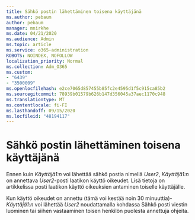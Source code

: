 ```yaml
---
title: Sähkö postin lähettäminen toisena käyttäjänä
ms.author: pebaum
author: pebaum
manager: mnirkhe
ms.date: 04/21/2020
ms.audience: Admin
ms.topic: article
ms.service: o365-administration
ROBOTS: NOINDEX, NOFOLLOW
localization_priority: Normal
ms.collection: Adm_O365
ms.custom:
- "6439"
- "3500009"
ms.openlocfilehash: e2ce7065d857455b85fc2e4595d1f5c915ca85b2
ms.sourcegitcommit: 78939b01579b626b147d356045a37aec1170c948
ms.translationtype: MT
ms.contentlocale: fi-FI
ms.lasthandoff: 09/15/2020
ms.locfileid: "48194117"
---
```

# <a name="sending-mail-as-another-user"></a>Sähkö postin lähettäminen toisena käyttäjänä

Ennen kuin *Käyttäjä1:n* voi lähettää sähkö postia nimellä *User2*, *Käyttäjä1:n* on annettava *User2*-posti laatikon käyttö oikeudet. Lisä tietoja on artikkelissa posti laatikon käyttö oikeuksien antaminen toiselle käyttäjälle.

Kun käyttö oikeudet on annettu (tämä voi kestää noin 30 minuuttia)- *Käyttäjä1:n* voi lähettää *User2* noudattamalla kohdassa Sähkö posti viestin luominen tai siihen vastaaminen toisen henkilön puolesta annettuja ohjeita.
